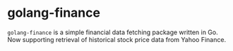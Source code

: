 # golang-finance

`golang-finance` is a simple financial data fetching package written in Go.
Now supporting retrieval of historical stock price data from Yahoo Finance.
